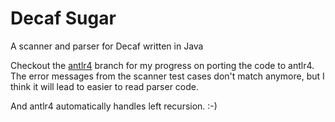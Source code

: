 Decaf Sugar
=============

A scanner and parser for Decaf written in Java

Checkout the [antlr4](https://github.com/6035/nchinda26035/tree/antlr4) branch for my progress on porting the code to antlr4. The error messages from the scanner test cases don't match anymore, but I think it will lead to easier to read parser code.

And antlr4 automatically handles left recursion. :-)
